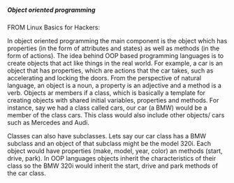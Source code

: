 ##### Object oriented programming
FROM Linux Basics for Hackers:

In object oriented programming the main component is the object which has properties (in the form of attributes and states) as well as methods (in the form of actions).
The idea behind OOP based programming languages is to create objects that act like things in the real world. For example, a car is an object that has properties, which are actions that the car takes, such as accelerating and locking the doors. 
From the perspective of natural language, an object is a noun, a property is an adjective and a method is a verb.
Objects ar members if a class, which is basically a template for creating objects with shared initial variables, properties and methods. For instance, say we had a class called cars, our car (a BMW) would be a member of the class cars. This class would also include other objects/ cars such as Mercedes and Audi.

Classes can also have subclasses. Lets say our car class has a BMW subclass and an object of that subclass might be the model 320i. Each object would have properties (make, model, year, color) an methods (start, drive, park).
In OOP languages objects inherit the characteristics of their class so the BMW 320i would inherit the start, drive and park methods of the car class.
